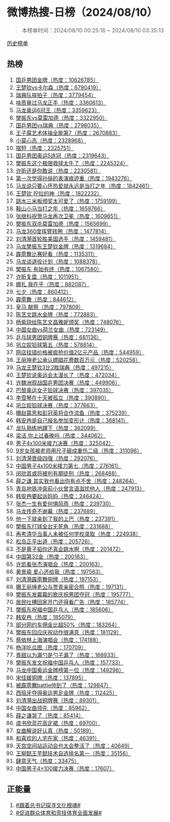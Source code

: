 <h1>
微博热搜-日榜（2024/08/10）
</h1>
<blockquote>
<p>
本榜单时间：2024/08/10 00:25:16 ~ 2024/08/10 03:35:13
</p>
</blockquote>
<p>
<a href="https://github.com/daifee/weibo-hot-search/tree/main/archives/daily">历史榜单</a>
</p>
<h2>
热榜
</h2>
<ol>

<li>
<a href="https://s.weibo.com/weibo?q=%23%E5%9B%BD%E4%B9%92%E7%94%B7%E5%9B%A2%E9%87%91%E7%89%8C%23" target="weibo">
国乒男团金牌（热度：10626785）
</a>
</li>

<li>
<a href="https://s.weibo.com/weibo?q=%23%E7%8E%8B%E6%A5%9A%E9%92%A6vs%E5%8D%A1%E5%B0%94%E6%A3%AE%23" target="weibo">
王楚钦vs卡尔森（热度：6790419）
</a>
</li>

<li>
<a href="https://s.weibo.com/weibo?q=%23%E7%91%9E%E5%85%B8%E9%98%9F%E6%91%94%E6%8B%8D%E5%AD%90%23" target="weibo">
瑞典队摔拍子（热度：3779454）
</a>
</li>

<li>
<a href="https://s.weibo.com/weibo?q=%23%E5%95%A5%E8%B4%A8%E9%87%8F%E8%BF%87%E9%A9%AC%E9%BE%99%E6%AD%A3%E6%89%8B%23" target="weibo">
啥质量过马龙正手（热度：3360613）
</a>
</li>

<li>
<a href="https://s.weibo.com/weibo?q=%23%E9%A9%AC%E9%BE%99%E5%A5%A5%E8%BF%906%E5%86%A0%E7%8E%8B%23" target="weibo">
马龙奥运6冠王（热度：3359623）
</a>
</li>

<li>
<a href="https://s.weibo.com/weibo?q=%23%E6%A8%8A%E6%8C%AF%E4%B8%9Cvs%E8%8E%AB%E9%9B%B7%E5%8A%A0%E5%BE%B7%23" target="weibo">
樊振东vs莫雷加德（热度：3322950）
</a>
</li>

<li>
<a href="https://s.weibo.com/weibo?q=%23%E5%9B%BD%E4%B9%92%E7%94%B7%E5%9B%A2vs%E7%91%9E%E5%85%B8%23" target="weibo">
国乒男团vs瑞典（热度：2798035）
</a>
</li>

<li>
<a href="https://s.weibo.com/weibo?q=%23%E7%8E%8B%E5%AD%90%E9%9C%B2%E8%89%BA%E6%9C%AF%E4%BD%93%E6%93%8D%E5%85%A8%E8%83%BD%E7%AC%AC7%23" target="weibo">
王子露艺术体操全能第7（热度：2670883）
</a>
</li>

<li>
<a href="https://s.weibo.com/weibo?q=%23%E5%B0%8F%E8%8E%AB%E5%BF%83%E6%80%81%23" target="weibo">
小莫心态（热度：2328968）
</a>
</li>

<li>
<a href="https://s.weibo.com/weibo?q=%23%E6%91%86%E7%9F%AD%23" target="weibo">
摆短（热度：2325751）
</a>
</li>

<li>
<a href="https://s.weibo.com/weibo?q=%23%E5%9B%BD%E4%B9%92%E7%94%B7%E5%9B%A2%E5%A5%A5%E8%BF%905%E8%BF%9E%E5%86%A0%23" target="weibo">
国乒男团奥运5连冠（热度：2319643）
</a>
</li>

<li>
<a href="https://s.weibo.com/weibo?q=%23%E6%A8%8A%E6%8C%AF%E4%B8%9C%E8%BF%99%E4%B8%AA%E6%9E%81%E9%99%90%E6%95%91%E7%90%83%E5%A4%AA%E7%89%9B%E4%BA%86%23" target="weibo">
樊振东这个极限救球太牛了（热度：2245324）
</a>
</li>

<li>
<a href="https://s.weibo.com/weibo?q=%23%E8%AE%B8%E6%98%95%E8%BF%98%E6%98%AF%E4%BD%A0%E6%95%A2%E8%AF%B4%23" target="weibo">
许昕还是你敢说（热度：2230581）
</a>
</li>

<li>
<a href="https://s.weibo.com/weibo?q=%23%E7%AC%AC%E4%B8%80%E6%AC%A1%E8%A7%89%E5%BE%97%E5%AD%99%E4%BF%AA%E7%9A%84%E8%A1%A8%E6%BC%94%E7%97%95%E8%BF%B9%E9%87%8D%23" target="weibo">
第一次觉得孙俪的表演痕迹重（热度：1943276）
</a>
</li>

<li>
<a href="https://s.weibo.com/weibo?q=%23%E9%A9%AC%E9%BE%99%E8%AF%B4%E5%8F%AA%E8%A6%81%E5%BF%83%E6%80%80%E7%83%AD%E7%88%B1%E5%B0%B1%E6%B0%B8%E8%BF%9C%E6%98%AF%E5%BD%93%E6%89%93%E4%B9%8B%E5%B9%B4%23" target="weibo">
马龙说只要心怀热爱就永远是当打之年（热度：1842461）
</a>
</li>

<li>
<a href="https://s.weibo.com/weibo?q=%23%E7%8E%8B%E6%A5%9A%E9%92%A6%20%E6%8B%A7%E6%8B%89%E7%9A%84%E7%A5%9E%23" target="weibo">
王楚钦 拧拉的神（热度：1822232）
</a>
</li>

<li>
<a href="https://s.weibo.com/weibo?q=%23%E8%B7%B3%E6%B0%B4%E4%B8%89%E7%B1%B3%E6%9D%BF%E9%A2%81%E5%A5%96%E5%A4%AA%E5%8F%AF%E7%88%B1%E4%BA%86%23" target="weibo">
跳水三米板颁奖太可爱了（热度：1759199）
</a>
</li>

<li>
<a href="https://s.weibo.com/weibo?q=%23%E9%9E%8D%E5%B1%B1%E5%B0%8F%E9%A9%AC%E5%BD%93%E6%89%93%E4%B9%8B%E5%B9%B4%23" target="weibo">
鞍山小马当打之年（热度：1659766）
</a>
</li>

<li>
<a href="https://s.weibo.com/weibo?q=%23%E5%BC%A0%E7%BB%A7%E7%A7%91%E7%A5%9D%E8%B4%BA%E9%A9%AC%E9%BE%99%E5%86%8D%E6%AC%A1%E5%8D%AB%E5%86%95%23" target="weibo">
张继科祝贺马龙再次卫冕（热度：1609651）
</a>
</li>

<li>
<a href="https://s.weibo.com/weibo?q=%23%E6%A8%8A%E6%8C%AF%E4%B8%9C%E5%8F%8C%E6%9D%80%E8%8E%AB%E9%9B%B7%E5%8A%A0%E5%BE%B7%23" target="weibo">
樊振东双杀莫雷加德（热度：1565699）
</a>
</li>

<li>
<a href="https://s.weibo.com/weibo?q=%23%E9%A9%AC%E9%BE%99360%E5%BA%A6%E6%8C%A5%E8%87%82%E8%BD%AC%E5%9C%88%23" target="weibo">
马龙360度挥臂转圈（热度：1477814）
</a>
</li>

<li>
<a href="https://s.weibo.com/weibo?q=%23%E5%88%98%E6%B8%85%E6%BC%AA%E9%A6%96%E8%BD%AE%E8%83%9C%E7%BE%8E%E5%9B%BD%E9%80%89%E6%89%8B%23" target="weibo">
刘清漪首轮胜美国选手（热度：1459481）
</a>
</li>

<li>
<a href="https://s.weibo.com/weibo?q=%23%E9%A9%AC%E9%BE%99%E6%A8%8A%E6%8C%AF%E4%B8%9C%E7%8E%8B%E6%A5%9A%E9%92%A6%E9%87%91%E7%89%8C%23" target="weibo">
马龙樊振东王楚钦金牌（热度：1319684）
</a>
</li>

<li>
<a href="https://s.weibo.com/weibo?q=%23%E9%9C%B9%E9%9B%B3%E8%88%9E%E6%AF%94%E8%B5%9B%E5%A5%BD%E7%9C%8B%23" target="weibo">
霹雳舞比赛好看（热度：1135311）
</a>
</li>

<li>
<a href="https://s.weibo.com/weibo?q=%23%E9%A9%AC%E9%BE%99%E8%B0%88%E9%80%80%E5%BD%B9%E8%AE%A1%E5%88%92%23" target="weibo">
马龙谈退役计划（热度：1088378）
</a>
</li>

<li>
<a href="https://s.weibo.com/weibo?q=%23%E6%A8%8A%E6%8C%AF%E4%B8%9C%20%E6%9C%89%E5%A7%8B%E6%9C%89%E7%BB%88%23" target="weibo">
樊振东 有始有终（热度：1067580）
</a>
</li>

<li>
<a href="https://s.weibo.com/weibo?q=%23%E8%AE%B8%E6%98%95%E5%A4%8D%E7%9B%98%23" target="weibo">
许昕复盘（热度：1011951）
</a>
</li>

<li>
<a href="https://s.weibo.com/weibo?q=%23%E5%A8%9C%E6%89%8E%20%E6%88%91%E5%9C%A8%E4%B9%8E%23" target="weibo">
娜扎 我在乎（热度：882087）
</a>
</li>

<li>
<a href="https://s.weibo.com/weibo?q=%23%E4%B8%83%E5%A4%95%23" target="weibo">
七夕（热度：860412）
</a>
</li>

<li>
<a href="https://s.weibo.com/weibo?q=%23%E9%9C%B9%E9%9B%B3%E8%88%9E%23" target="weibo">
霹雳舞（热度：844612）
</a>
</li>

<li>
<a href="https://s.weibo.com/weibo?q=%23%E7%9A%87%E9%A9%AC%20%E7%8C%AE%E7%A5%AD%23" target="weibo">
皇马 献祭（热度：797809）
</a>
</li>

<li>
<a href="https://s.weibo.com/weibo?q=%23%E9%99%88%E8%89%BA%E6%96%87%E8%B7%B3%E6%B0%B4%E9%87%91%E7%89%8C%23" target="weibo">
陈艺文跳水金牌（热度：772883）
</a>
</li>

<li>
<a href="https://s.weibo.com/weibo?q=%23%E6%9D%A8%E7%B4%AB%E7%90%BC%E7%BB%99%E9%99%88%E8%89%BA%E6%96%87%E6%98%8C%E9%9B%85%E5%A6%AE%E9%A2%81%E5%A5%96%23" target="weibo">
杨紫琼给陈艺文昌雅妮颁奖（热度：748076）
</a>
</li>

<li>
<a href="https://s.weibo.com/weibo?q=%23%E4%B8%AD%E5%9B%BD%E5%A5%B3%E6%9B%B2vs%E8%8D%B7%E5%85%B0%E5%A5%B3%E6%9B%B2%23" target="weibo">
中国女曲vs荷兰女曲（热度：723149）
</a>
</li>

<li>
<a href="https://s.weibo.com/weibo?q=%23%E4%B9%92%E4%B9%93%E7%90%83%E7%94%B7%E5%9B%A2%E9%93%9C%E7%89%8C%E8%B5%9B%23" target="weibo">
乒乓球男团铜牌赛（热度：681136）
</a>
</li>

<li>
<a href="https://s.weibo.com/weibo?q=%23%E5%B7%A9%E7%AB%8B%E5%A7%A3%E9%93%85%E7%90%83%E7%AC%AC%E4%BA%94%23" target="weibo">
巩立姣铅球第五（热度：578814）
</a>
</li>

<li>
<a href="https://s.weibo.com/weibo?q=%23%E7%BD%91%E5%BA%97%E6%8C%82%E9%94%99%E4%BB%B7%E6%A0%BC%E8%A2%AB%E7%96%AF%E6%8A%A2%E4%BB%B7%E5%80%BC2%E4%BA%BF%E5%85%83%E4%BA%A7%E5%93%81%23" target="weibo">
网店挂错价格被疯抢价值2亿元产品（热度：544959）
</a>
</li>

<li>
<a href="https://s.weibo.com/weibo?q=%23%E7%8E%8B%E4%B8%BD%E5%9D%A4%E8%80%81%E5%85%AC%E6%89%BF%E8%AE%A4%E5%AB%96%E5%A8%BC%E8%8A%B1%E8%B4%B9%E6%95%B0%E7%99%BE%E4%B8%87%E5%85%83%23" target="weibo">
王丽坤老公承认嫖娼花费数百万元（热度：520258）
</a>
</li>

<li>
<a href="https://s.weibo.com/weibo?q=%23%E9%A9%AC%E9%BE%99%E7%8E%8B%E6%A5%9A%E9%92%A63%E6%AF%942%E8%83%9C%E7%91%9E%E5%85%B8%23" target="weibo">
马龙王楚钦3比2胜瑞典（热度：497215）
</a>
</li>

<li>
<a href="https://s.weibo.com/weibo?q=%23%E7%8E%8B%E6%A5%9A%E9%92%A6%E8%AF%B4%E5%A5%A5%E8%BF%90%E4%BC%9A%E5%A4%AA%E6%BC%AB%E9%95%BF%E4%BA%86%23" target="weibo">
王楚钦说奥运会太漫长了（热度：472034）
</a>
</li>

<li>
<a href="https://s.weibo.com/weibo?q=%23%E8%AE%B8%E9%AD%8F%E6%B4%B2%E8%A7%82%E6%88%98%E5%9B%BD%E4%B9%92%E7%94%B7%E5%9B%A2%E5%86%B3%E8%B5%9B%23" target="weibo">
许魏洲观战国乒男团决赛（热度：449906）
</a>
</li>

<li>
<a href="https://s.weibo.com/weibo?q=%23%E5%B7%B4%E9%BB%8E%E5%A5%A5%E8%BF%90%E5%A5%B3%E5%AD%90%E9%93%85%E7%90%83%E5%86%B3%E8%B5%9B%23" target="weibo">
巴黎奥运女子铅球决赛（热度：397035）
</a>
</li>

<li>
<a href="https://s.weibo.com/weibo?q=%23%E6%9D%8E%E9%9B%AA%E7%90%B4%E5%9C%A8%E5%8D%81%E5%A4%A9%E8%A2%AB%E5%AD%A4%E7%AB%8B%23" target="weibo">
李雪琴在十天被孤立（热度：390890）
</a>
</li>

<li>
<a href="https://s.weibo.com/weibo?q=%23%E5%B7%A9%E7%AB%8B%E5%A7%A3%E9%93%85%E7%90%83%E5%86%B3%E8%B5%9B%23" target="weibo">
巩立姣铅球决赛（热度：377663）
</a>
</li>

<li>
<a href="https://s.weibo.com/weibo?q=%23%E6%9B%9D%E8%B5%B5%E9%9C%B2%E6%80%9D%E5%92%8C%E5%BD%AD%E5%86%A0%E8%8B%B1%E5%B0%86%E5%90%88%E4%BD%9C%E6%B5%81%E9%B1%BC%23" target="weibo">
曝赵露思和彭冠英将合作流鱼（热度：375239）
</a>
</li>

<li>
<a href="https://s.weibo.com/weibo?q=%23%E9%9F%A9%E5%AE%89%E5%86%89%E6%98%AF%E8%87%AA%E5%B7%B1%E6%8A%A5%E5%90%8D%E5%8F%82%E5%8A%A0%E5%8F%98%E5%BD%A2%E8%AE%A1%23" target="weibo">
韩安冉是自己报名参加变形计（热度：368141）
</a>
</li>

<li>
<a href="https://s.weibo.com/weibo?q=%23%E9%BE%99%E9%98%9F%E7%86%9F%E7%BB%83%E5%9C%B0%E8%B9%B2%E4%B8%8B%23" target="weibo">
龙队熟练地蹲下（热度：362099）
</a>
</li>

<li>
<a href="https://s.weibo.com/weibo?q=%23%E6%A2%81%E6%B4%81%20%E4%BD%A0%E4%B8%8A%E8%BF%87%E6%98%A5%E6%99%9A%E5%90%97%23" target="weibo">
梁洁 你上过春晚吗（热度：344062）
</a>
</li>

<li>
<a href="https://s.weibo.com/weibo?q=%23%E7%94%B7%E5%AD%904x100%E7%B1%B3%E6%8E%A5%E5%8A%9B%E5%86%B3%E8%B5%9B%23" target="weibo">
男子4x100米接力决赛（热度：325042）
</a>
</li>

<li>
<a href="https://s.weibo.com/weibo?q=%239%E5%B2%81%E5%A5%B3%E5%AD%A9%E8%A2%AB%E8%80%81%E5%B8%88%E7%94%A8%E5%B0%BA%E5%AD%90%E7%A0%B8%E6%88%90%E9%87%8D%E4%BC%A4%E4%BA%8C%E7%BA%A7%23" target="weibo">
9岁女孩被老师用尺子砸成重伤二级（热度：311096）
</a>
</li>

<li>
<a href="https://s.weibo.com/weibo?q=%23%E5%88%98%E6%B8%85%E6%BC%AA%E6%99%8B%E7%BA%A7%E5%9B%9B%E5%BC%BA%23" target="weibo">
刘清漪晋级四强（热度：292076）
</a>
</li>

<li>
<a href="https://s.weibo.com/weibo?q=%23%E4%B8%AD%E5%9B%BD%E7%94%B7%E5%AD%904x100%E7%B1%B3%E6%8E%A5%E5%8A%9B%E7%AC%AC%E4%B8%83%23" target="weibo">
中国男子4x100米接力第七（热度：276161）
</a>
</li>

<li>
<a href="https://s.weibo.com/weibo?q=%23%E9%97%B5%E7%8E%A7%E5%85%B6%E6%88%96%E5%B0%86%E8%A2%AB%E5%88%A4%E6%9C%89%E6%9C%9F%E5%BE%92%E5%88%91%23" target="weibo">
闵玧其或将被判有期徒刑（热度：268488）
</a>
</li>

<li>
<a href="https://s.weibo.com/weibo?q=%23%E8%96%9B%E4%B9%8B%E8%B0%A6%20%E5%85%B6%E5%AE%9E%E6%88%91%E4%B9%9F%E7%9C%8B%E5%87%BA%E4%BD%A0%E6%9C%89%E7%82%B9%E4%B8%8D%E8%88%8D%23" target="weibo">
薛之谦 其实我也看出你有点不舍（热度：248264）
</a>
</li>

<li>
<a href="https://s.weibo.com/weibo?q=%23%E9%9D%92%E5%B2%9B%E5%9C%B0%E9%93%81%E5%86%B2%E7%AA%81%E5%89%8D%E5%B0%8F%E4%BC%99%E6%9B%BE%E8%A8%80%E8%AF%AD%E6%BB%8B%E6%89%B0%E4%BB%96%E4%BA%BA%23" target="weibo">
青岛地铁冲突前小伙曾言语滋扰他人（热度：247913）
</a>
</li>

<li>
<a href="https://s.weibo.com/weibo?q=%23%E9%9F%A9%E5%AE%89%E5%86%89%E8%A6%81%E8%B5%B7%E8%AF%89%E5%A6%88%E5%A6%88%23" target="weibo">
韩安冉要起诉妈妈（热度：246424）
</a>
</li>

<li>
<a href="https://s.weibo.com/weibo?q=%23%E5%BC%A0%E6%9D%B0%E4%B8%80%E7%94%9F%E6%9C%89%E7%88%B1%E4%BD%95%E6%83%A7%E9%A3%8E%E9%9B%A8%23" target="weibo">
张杰一生有爱何惧风雨（热度：239730）
</a>
</li>

<li>
<a href="https://s.weibo.com/weibo?q=%23%E9%A9%AC%E9%BE%99%E4%BC%A0%E5%A5%87%E4%B8%8D%E8%B0%A2%E5%B9%95%23" target="weibo">
马龙传奇不谢幕（热度：237689）
</a>
</li>

<li>
<a href="https://s.weibo.com/weibo?q=%23%E4%BB%96%E4%B8%80%E4%B8%8B%E5%B0%B1%E4%BA%B2%E5%88%B0%E4%BA%86%E6%88%91%E7%9A%84%E4%B8%8A%E5%B7%B4%23" target="weibo">
他一下就亲到了我的上巴（热度：237391）
</a>
</li>

<li>
<a href="https://s.weibo.com/weibo?q=%23%E6%A8%8A%E6%8C%AF%E4%B8%9C%E6%89%93%E7%90%83%E5%85%A8%E5%8F%B0%E6%97%A0%E6%AD%BB%E8%A7%92%23" target="weibo">
樊振东打球全台无死角（热度：231688）
</a>
</li>

<li>
<a href="https://s.weibo.com/weibo?q=%23%E5%86%8D%E8%80%83%E6%B8%85%E5%8D%8E%E5%BD%93%E4%BA%8B%E4%BA%BA%E6%9C%AA%E8%A2%AB%E4%BB%BB%E4%BD%95%E5%AD%A6%E6%A0%A1%E5%BD%95%E5%8F%96%23" target="weibo">
再考清华当事人未被任何学校录取（热度：224938）
</a>
</li>

<li>
<a href="https://s.weibo.com/weibo?q=%23%E6%9D%BE%E5%B2%9B%E6%AD%A3%E5%B9%B3%E5%87%BA%E9%81%93%23" target="weibo">
松岛正平出道（热度：205726）
</a>
</li>

<li>
<a href="https://s.weibo.com/weibo?q=%23%E4%B8%8D%E6%98%AF%E9%BB%84%E5%AD%90%E9%9F%AC%E4%BD%A0%E8%BF%98%E7%9C%9F%E4%BC%9A%E8%B7%B3%E6%B0%B4%E5%95%8A%23" target="weibo">
不是黄子韬你还真会跳水啊（热度：201472）
</a>
</li>

<li>
<a href="https://s.weibo.com/weibo?q=%23%E4%B8%AD%E5%9B%BD%E7%AC%AC32%E9%87%91%23" target="weibo">
中国第32金（热度：200163）
</a>
</li>

<li>
<a href="https://s.weibo.com/weibo?q=%23%E8%AE%B8%E5%87%AF%E7%9C%8B%E5%BC%A0%E6%9D%B0%E6%BC%94%E5%94%B1%E4%BC%9A%23" target="weibo">
许凯看张杰演唱会（热度：200163）
</a>
</li>

<li>
<a href="https://s.weibo.com/weibo?q=%23%E9%BB%84%E6%99%AF%E7%91%9C%20%E7%88%B1%E5%BF%83%E8%BF%98%E7%BB%99%E6%88%91%23" target="weibo">
黄景瑜 爱心还给我（热度：197563）
</a>
</li>

<li>
<a href="https://s.weibo.com/weibo?q=%23%E5%88%98%E6%B8%85%E6%BC%AA%E9%9C%B9%E9%9B%B3%E8%88%9E%E9%93%9C%E7%89%8C%23" target="weibo">
刘清漪霹雳舞铜牌（热度：197153）
</a>
</li>

<li>
<a href="https://s.weibo.com/weibo?q=%23%E6%9B%9D%E7%8E%8B%E4%B8%BD%E5%9D%A4%E8%80%81%E5%85%AC%E4%B8%8E%E8%B4%BE%E9%9D%92%E4%BA%B2%E5%AF%86%E5%90%88%E7%85%A7%23" target="weibo">
曝王丽坤老公与贾青亲密合照（热度：197131）
</a>
</li>

<li>
<a href="https://s.weibo.com/weibo?q=%23%E6%A8%8A%E6%8C%AF%E4%B8%9C%E5%8F%91%E9%9C%89%E9%9C%89%E7%9A%84%E6%AD%8C%E5%BA%86%E7%A5%9D%E7%94%B7%E5%9B%A2%E5%A4%BA%E5%86%A0%23" target="weibo">
樊振东发霉霉的歌庆祝男团夺冠（热度：195777）
</a>
</li>

<li>
<a href="https://s.weibo.com/weibo?q=%23%E5%B1%85%E6%B0%91%E5%90%90%E6%A7%BD%E5%9B%9E%E5%AE%B6%E5%BC%80%E9%97%A8%E8%BF%98%E5%BE%97%E7%9C%8B%E5%B9%BF%E5%91%8A%23" target="weibo">
居民吐槽回家开门还得看广告（热度：185774）
</a>
</li>

<li>
<a href="https://s.weibo.com/weibo?q=%23%E6%A8%8A%E6%8C%AF%E4%B8%9C%E7%A5%9D%E7%A6%8F%E4%B8%AD%E5%9B%BD%E4%B9%92%E4%B9%93%E4%BA%BA%23" target="weibo">
樊振东祝福中国乒乓人（热度：185606）
</a>
</li>

<li>
<a href="https://s.weibo.com/weibo?q=%23%E9%9F%A9%E5%AE%89%E5%86%89%23" target="weibo">
韩安冉（热度：185079）
</a>
</li>

<li>
<a href="https://s.weibo.com/weibo?q=%23%E9%83%A8%E5%88%86%E7%BD%91%E7%BA%A6%E8%BD%A6%E4%BD%A3%E9%87%91%E6%AF%94%E8%B6%8550%25%23" target="weibo">
部分网约车佣金比超50%（热度：183264）
</a>
</li>

<li>
<a href="https://s.weibo.com/weibo?q=%23%E6%A8%8A%E6%8C%AF%E4%B8%9C%E5%9B%9E%E5%BA%94%E5%BA%86%E7%A5%9D%E5%8A%A8%E4%BD%9C%E5%BE%88%E6%BB%A1%E6%84%8F%23" target="weibo">
樊振东回应庆祝动作很满意（热度：181129）
</a>
</li>

<li>
<a href="https://s.weibo.com/weibo?q=%23%E8%94%A1%E4%BE%9D%E6%9E%97%E4%B8%8A%E6%B5%B7%E6%BC%94%E5%94%B1%E4%BC%9A%23" target="weibo">
蔡依林上海演唱会（热度：174188）
</a>
</li>

<li>
<a href="https://s.weibo.com/weibo?q=%23%E6%9D%A8%E6%B4%8B%E5%90%83%E7%93%9C%E5%9B%BE%23" target="weibo">
杨洋吃瓜图（热度：170709）
</a>
</li>

<li>
<a href="https://s.weibo.com/weibo?q=%23%E6%99%AF%E7%94%9C%E4%BB%A5%E4%B8%BA%E6%BC%8F%E5%8B%BA%E6%98%AF%E5%8B%BA%E5%AD%90%E6%BC%8F%E4%BA%86%23" target="weibo">
景甜以为漏勺是勺子漏了（热度：166933）
</a>
</li>

<li>
<a href="https://s.weibo.com/weibo?q=%23%E6%A8%8A%E6%8C%AF%E4%B8%9C%E5%8F%91%E6%96%87%E7%A5%9D%E7%A6%8F%E4%B8%AD%E5%9B%BD%E4%B9%92%E4%B9%93%E4%BA%BA%23" target="weibo">
樊振东发文祝福中国乒乓人（热度：157733）
</a>
</li>

<li>
<a href="https://s.weibo.com/weibo?q=%23%E9%A9%AC%E9%BE%99%E4%B8%AD%E5%9B%BD%E5%A5%A5%E8%BF%90%E9%87%91%E7%89%8C%E6%A6%9C%E7%AC%AC%E4%B8%80%E4%BD%8D%23" target="weibo">
马龙中国奥运金牌榜第一位（热度：149296）
</a>
</li>

<li>
<a href="https://s.weibo.com/weibo?q=%23%E5%AE%8B%E4%BD%B3%E5%AA%9B%E9%93%9C%E7%89%8C%23" target="weibo">
宋佳媛铜牌（热度：137895）
</a>
</li>

<li>
<a href="https://s.weibo.com/weibo?q=%23%E8%A2%AB%E9%9C%B9%E9%9B%B3%E8%88%9Ebattle%E5%B8%85%E5%88%B0%E4%BA%86%23" target="weibo">
被霹雳舞battle帅到了（热度：129847）
</a>
</li>

<li>
<a href="https://s.weibo.com/weibo?q=%23%E8%A5%BF%E7%8F%AD%E7%89%99%E5%A4%BA%E5%BE%97%E5%A5%A5%E8%BF%90%E7%94%B7%E8%B6%B3%E9%87%91%E7%89%8C%23" target="weibo">
西班牙夺得奥运男足金牌（热度：112425）
</a>
</li>

<li>
<a href="https://s.weibo.com/weibo?q=%23%E5%88%98%E6%B8%85%E6%BC%AA%E5%87%BA%E6%88%98%E9%93%9C%E7%89%8C%E8%B5%9B%23" target="weibo">
刘清漪出战铜牌赛（热度：89301）
</a>
</li>

<li>
<a href="https://s.weibo.com/weibo?q=%23%E4%B8%AD%E5%9B%BD%E5%A5%B3%E6%9B%B2%E9%A2%86%E5%85%88%23" target="weibo">
中国女曲领先（热度：85962）
</a>
</li>

<li>
<a href="https://s.weibo.com/weibo?q=%23%E8%96%9B%E4%B9%8B%E8%B0%A6%E5%93%AD%E4%BA%86%23" target="weibo">
薛之谦哭了（热度：85414）
</a>
</li>

<li>
<a href="https://s.weibo.com/weibo?q=%23%E8%99%9E%E4%B9%A6%E6%AC%A3%E8%93%9D%E8%8A%B1%E9%AB%98%E5%AE%9A%E8%A3%99%23" target="weibo">
虞书欣蓝花高定裙（热度：69700）
</a>
</li>

<li>
<a href="https://s.weibo.com/weibo?q=%23%E5%A5%B3%E6%9B%B2%E8%A7%A3%E8%AF%B4%E5%A5%BD%E8%AE%A4%E7%9C%9F%23" target="weibo">
女曲解说好认真（热度：50189）
</a>
</li>

<li>
<a href="https://s.weibo.com/weibo?q=%23%E5%92%8C%E5%96%9C%E6%AC%A2%E7%9A%84%E4%BA%BA%E5%AE%85%E5%9C%A8%E5%AE%B6%23" target="weibo">
和喜欢的人宅在家（热度：46391）
</a>
</li>

<li>
<a href="https://s.weibo.com/weibo?q=%23%E5%A4%A9%E5%AE%AB%E7%A9%BA%E9%97%B4%E7%AB%99%E8%BF%90%E5%8A%A8%E4%BC%9A%E4%B9%9F%E5%A4%AA%E4%BC%9A%E6%95%B4%E6%B4%BB%E4%BA%86%23" target="weibo">
天宫空间站运动会也太会整活了（热度：40649）
</a>
</li>

<li>
<a href="https://s.weibo.com/weibo?q=%23%E7%8E%8B%E6%9F%B3%E6%87%BF%E7%8E%8B%E8%8A%8A%E6%87%BF%E6%8A%80%E6%9C%AF%E8%87%AA%E9%80%89%E6%8E%92%E5%90%8D%E7%AC%AC%E4%B8%80%23" target="weibo">
王柳懿王芊懿技术自选排名第一（热度：35156）
</a>
</li>

<li>
<a href="https://s.weibo.com/weibo?q=%23%E8%82%86%E6%84%8F%E5%A4%A9%E6%B0%94%23" target="weibo">
肆意天气（热度：33475）
</a>
</li>

<li>
<a href="https://s.weibo.com/weibo?q=%23%E4%B8%AD%E5%9B%BD%E7%94%B7%E5%AD%904%C3%97100%E6%8E%A5%E5%8A%9B%E5%86%B3%E8%B5%9B%23" target="weibo">
中国男子4×100接力决赛（热度：17607）
</a>
</li>

</ol>
<h2>
正能量
</h2>
<ol>

<li>
<a href="https://s.weibo.com/weibo?q=%23%23%E8%B7%9F%E7%9D%80%E6%80%BB%E4%B9%A6%E8%AE%B0%E6%8E%A2%E5%AF%BB%E6%96%87%E5%8C%96%E6%A0%B9%E9%AD%82%23%23" target="weibo">
#跟着总书记探寻文化根魂#
</a>
</li>

<li>
<a href="https://s.weibo.com/weibo?q=%23%23%E4%BF%83%E8%BF%9B%E7%BE%A4%E4%BC%97%E4%BD%93%E8%82%B2%E5%92%8C%E7%AB%9E%E6%8A%80%E4%BD%93%E8%82%B2%E5%85%A8%E9%9D%A2%E5%8F%91%E5%B1%95%23%23" target="weibo">
#促进群众体育和竞技体育全面发展#
</a>
</li>

</ol>